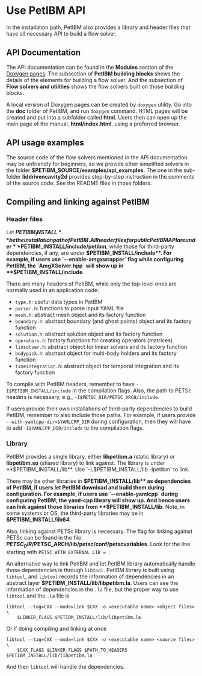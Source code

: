 # Use PetIBM API

In the installation path, PetIBM also provides a library and header files that 
have all necessary API to build a flow solver.

## API Documentation

The API documentation can be found in the **Modules** section of the 
[Doxygen pages](https://barbagroup.github.io/PetIBM/modules.html). The subsection
of **PetIBM building blocks** shows the details of the elements for building
a flow solver. And the subsection of **Flow solvers and utilities** shows the
flow solvers built on those building blocks.

A local version of Doxygen pages can be created by `doxygen` utility. Go into
the **doc** folder of PetIBM, and run `doxygen` command. HTML pages will be
created and put into a subfolder called **html**. Users then can open up the 
main page of the manual, **html/index.html**, using a preferred browser. 

## API usage examples

The source code of the flow solvers mentioned in the API documentation may be
unfriendly for beginners, so we provide other simplified solvers in the folder
**$PETIBM_SOURCE/examples/api_examples**. 
The one in the sub-folder **liddrivencavity2d**
provides step-by-step instruction in the comments of the source code. See the
README files in those folders.

## Compiling and linking against PetIBM

### Header files

Let **$PETIBM_INSTALL** be the installation path of PetIBM. All header files for
public PetIBM API are under **$PETIBM_INSTALL/include/petibm**, while those for
third-party dependencies, if any, are under **$PETIBM_INSTALL/include**. For example,
if users use `--enable-amgxwrapper` flag while configuring PetIBM, the 
`AmgXSolver.hpp` will show up in **$PETIBM_INSTALL/include**.

There are many headers of PetIBM, while only the top-level ones are normally
used in an application code:

* `type.h`: useful data types in PetIBM
* `parser.h`: functions to parse input YAML file
* `mesh.h`: abstract mesh object and its factory function
* `boundary.h`: abstract boundary (and ghost points) object and its factory function
* `solution.h`: abstract solution object and its factory function 
* `operators.h`: factory functions for creating operators (matrices)
* `linsolver.h`: abstract object for linear solvers and its factory function
* `bodypack.h`: abstract object for multi-body holders and its factory function
* `timeintegration.h`: abstract object for temporal integration and its factory function

To compile with PetIBM headers, remember to have `-I$PETIBM_INSTALL/include` in the
compilation flags. Also, the path to PETSc headers is necessary, e.g.,
`-I$PETSC_DIR/PETSC_ARCH/include`.

If users provide their own installations of third-party dependencies to build 
PetIBM, remember to also include those paths. For example, if users provide 
`--with-yamlcpp-dir=$YAMLCPP_DIR` during configuration, then they will have to 
add `-I$YAMLCPP_DIR/include` to the compilation flags.

### Library

PetIBM provides a single library, either **libpetibm.a** (static library) or 
**libpetibm.so** (shared library) to link against. The library is under
**$PETIBM_INSTALL/lib**. Use `-L$PETIBM_INSTALL/lib -lpetibm` to link.

There may be other libraries in **$PETIBM_INSTALL/lib** as dependencies
of PetIBM, if users let PetIBM download and build them during configuration.
For example, if users use `--enable-yamlcpp` during configuring PetIBM, the 
yaml-cpp library will show up. And hence users can link against those libraries
from **$PETIBM_INSTALL/lib**. Note, in some systems or OS, the third-party 
libraries may be in **$PETIBM_INSTALL/lib64**.

Also, linking against PETSc library is necessary. The flag for linking against
PETSc can be found in the file **$PETSC_DIR/$PETSC_ARCH/lib/petsc/conf/petscvariables**.
Look for the line starting with `PETSC_WITH_EXTERNAL_LIB = `.

An alternative way to link PetIBM and let PetIBM library automatically handle those
dependencies is through `libtool`. PetIBM library is built using `libtool`, and
`libtool` records the information of dependencies in an abstract layer
**$PETIBM_INSTALL/lib/libpetibm.la**. Users can see the information of dependencies
in the `.la` file, but the proper way to use `libtool` and the `.la` file is

```
libtool --tag=CXX --mode=link $CXX -o <executable name> <object files> \
    $LINKER_FLAGS $PETIBM_INSTALL/lib/libpetibm.la
```

Or if doing compiling and linking at once

```
libtool --tag=CXX --mode=link $CXX -o <executable name> <source files>  \
    $CXX_FLAGS $LINKER_FLAGS $PATH_TO_HEADERS $PETIBM_INSTALL/lib/libpetibm.la
```

And then `libtool` will handle the dependencies.
